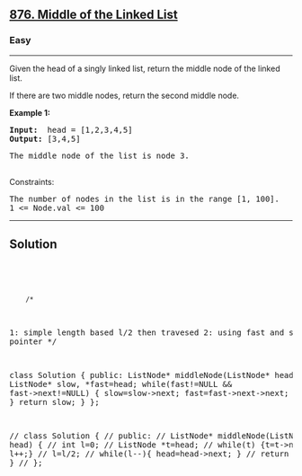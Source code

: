 
<h2><a href="https://leetcode.com/problems/sum-of-even-numbers-after-queries/">876. Middle of the Linked List</a></h2>
<h3>Easy</h3>
<hr>
<div><p>
Given the head of a singly linked list, return the middle node of the linked list.

If there are two middle nodes, return the second middle node.

</p>


<p><strong>Example 1:</strong></p>
<pre><strong>Input:</strong>  head = [1,2,3,4,5]
<strong>Output:</strong> [3,4,5]
</pre>
<pre>
The middle node of the list is node 3.
  </pre>


Constraints:
<pre>
The number of nodes in the list is in the range [1, 100].
1 <= Node.val <= 100
</pre>
<hr>
 <h2><strong><b>Solution</b></strong></h2>
 <br>
 <pre>
 
        /*
1: simple length based l/2 then travesed
2: using fast and slow pointer
*/

class Solution {
public:
    ListNode* middleNode(ListNode* head) {
        ListNode* slow, *fast=head;
        while(fast!=NULL && fast->next!=NULL)
        {
            slow=slow->next;
            fast=fast->next->next;
        }
        return slow;
    }
};



// class Solution {
// public:
//     ListNode* middleNode(ListNode* head) {
//         int l=0;
//         ListNode *t=head;
//         while(t) {t=t->next; l++;}
//         l=l/2;
//         while(l--){ head=head->next; }
//         return head;
//     }
// };
          
 </pre>

